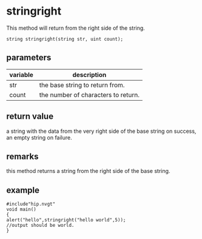 # stringright

This method will return from the right side of the string.

`string stringright(string str, uint count);`

## parameters

| variable | description |
|---|---|
| str | the base string to return from. |
| count | the number of characters to return. |

## return value

a string with the data from the very right side of the base string on success, an empty string on failure.

## remarks

this method returns a string from the right side of the base string.

## example

```
#include"hip.nvgt"
void main()
{
alert("hello",stringright("hello world",5));
//output should be world.
}
```